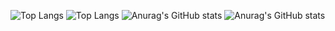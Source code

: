  

![Top Langs](https://github-readme-stats.vercel.app/api/top-langs/?username=jeeyoun-kang&layout=compact&theme=outrun)
![Top Langs](https://github-readme-stats.vercel.app/api/top-langs/?username=jeeyoun-kang&layout=compact&theme=outrun)
![Anurag's GitHub stats](https://github-readme-stats.vercel.app/api?username=jeeyoun-kang&show_icons=true&theme=radical)
![Anurag's GitHub stats](https://github-readme-stats.vercel.app/api?username=jeeyoun-kang&theme=dark&show_icons=true)
